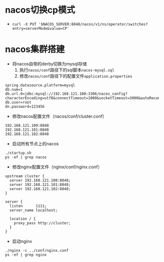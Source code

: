 # nacos切换cp模式
* `curl -X PUT '$NACOS_SERVER:8848/nacos/v1/ns/operator/switches?entry=serverMode&value=CP'`
# nacos集群搭建
* 将nacos自带的derby切换为mysql存储
    1. 执行`nacos/conf`路径下的sql脚本`nacos-mysql.sql`
    2. 修改`nacos/conf`路径下的配置文件`application.properties`
```properties
spring.datasource.platform=mysql
db.num=1
db.url.0=jdbc:mysql://192.168.121.100:3306/nacos_config?characterEncoding=utf8&connectTimeout=1000&socketTimeout=3000&autoReconnect=true
db.user=root
dn.password=123456
```
* 修改nacos配置文件（nacos/conf/cluster.conf）
```shell script
192.168.121.100:8848
192.168.121.101:8848
192.168.121.102:8848
```
* 启动所有节点上的nacos
```shell script
./startup.sh
ps -ef | grep nacos
```
* 修改nginx配置文件（nginx/conf/nginx.conf）
```shell script
upstream cluster {
  server 192.168.121.100:8848;
  server 192.168.121.101:8848;
  server 192.168.121.102:8848;
}

server {
  listen      1111;
  server_name localhost;
  
  location / {
    proxy_pass http://cluster;
  }
}
```
* 启动nginx
```shell script
./nginx -c ../conf/nginx.conf
ps -ef | grep nginx
```